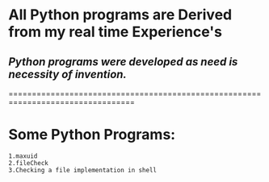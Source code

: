 # All Python programs are Derived from my real time Experience's
## *Python programs were developed as need is necessity of invention.* 

=================================================================================

# Some Python Programs:
```
1.maxuid 
2.fileCheck
3.Checking a file implementation in shell 

``` 
